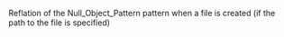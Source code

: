 Reflation of the Null_Object_Pattern pattern when a file is created (if the path to the file is specified)

